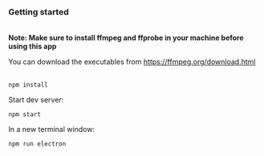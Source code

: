 ### Getting started

<br>
<b>Note: Make sure to install ffmpeg and ffprobe in your machine before using this app</b>

You can download the executables from https://ffmpeg.org/download.html
<br><br>

`npm install`

Start dev server:

`npm start`

In a new terminal window:

`npm run electron`
